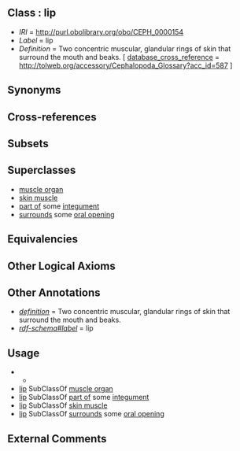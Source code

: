 
## Class : lip

 * *IRI* = http://purl.obolibrary.org/obo/CEPH_0000154
 * *Label* = lip
 * *Definition* = Two concentric muscular, glandular rings of skin that surround the mouth and beaks. [ [database_cross_reference](../../ef/oboInOwl#hasDbXref.md) = http://tolweb.org/accessory/Cephalopoda_Glossary?acc_id=587 ]

## Synonyms


## Cross-references


## Subsets


## Superclasses

 * [muscle organ](../../UBERON/30/UBERON_0001630.md)
 * [skin muscle](../../UBERON/53/UBERON_0004253.md)
 * [part of](../../BFO/50/BFO_0000050.md) some [integument](../../UBERON/99/UBERON_0002199.md)
 * [surrounds](../../ds/ceph#surrounds.md) some [oral opening](../../UBERON/66/UBERON_0000166.md)

## Equivalencies


## Other Logical Axioms


## Other Annotations

 * *[definition](../../IAO/15/IAO_0000115.md)* = Two concentric muscular, glandular rings of skin that surround the mouth and beaks.
 * *[rdf-schema#label](../../el/rdf-schema#label.md)* = lip

## Usage

 * -
 * [lip](../../CEPH/54/CEPH_0000154.md) SubClassOf [muscle organ](../../UBERON/30/UBERON_0001630.md)
 * [lip](../../CEPH/54/CEPH_0000154.md) SubClassOf [part of](../../BFO/50/BFO_0000050.md) some [integument](../../UBERON/99/UBERON_0002199.md)
 * [lip](../../CEPH/54/CEPH_0000154.md) SubClassOf [skin muscle](../../UBERON/53/UBERON_0004253.md)
 * [lip](../../CEPH/54/CEPH_0000154.md) SubClassOf [surrounds](../../ds/ceph#surrounds.md) some [oral opening](../../UBERON/66/UBERON_0000166.md)

## External Comments

